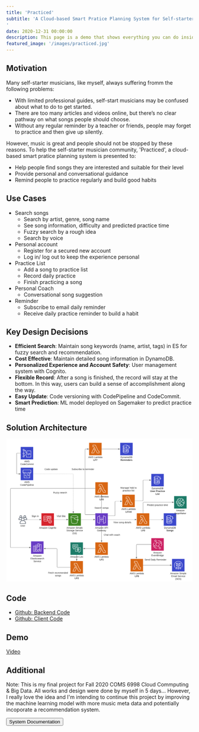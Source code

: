 ```yaml
---
title: 'Practiced'
subtitle: 'A Cloud-based Smart Pratice Planning System for Self-starter Musicians
'
date: 2020-12-31 00:00:00
description: This page is a demo that shows everything you can do inside portfolio and blog posts.
featured_image: '/images/practiced.jpg'
---
```


## Motivation

Many self-starter musicians, like myself, always suffering fromm the following problems:

- With limited professional guides, self-start musicians may be confused about what to do to get started.
- There are too many articles and videos online, but there’s no clear pathway on what songs people should choose.
- Without any regular reminder by a teacher or friends, people may forget to practice and then give up silently.

However, music is great and people should not be stopped by these reasons. To help the self-starter musician community, 'Practiced', a cloud-based smart pratice planning system is presented to:

- Help people find songs they are interested and suitable for their level
- Provide personal and conversational guidance
- Remind people to practice regularly and build good habits


## Use Cases

* Search songs 
  - Search by artist, genre, song name
  - See song information, difficulty and predicted practice time
  - Fuzzy search by a rough idea
  - Search by voice
* Personal account
  - Register for a secured new account
  - Log in/ log out to keep the experience personal
* Practice List
  - Add a song to practice list
  - Record daily practice 
  - Finish practicing a song
* Personal Coach
  - Conversational song suggestion
* Reminder
  - Subscribe to email daily reminder
  - Receive daily practice reminder to build a habit


## Key Design Decisions

* **Efficient Search**: Maintain song keywords (name, artist, tags) in ES for fuzzy search and recommendation.
* **Cost Effective**: Maintain detailed song information in DynamoDB.
* **Personalized Experience and Account Safety**: User management system with Cognito.
* **Flexible Record**: After a song is finished, the record will stay at the bottom. In this way, users can build a sense of accomplishment along the way.
* **Easy Update**: Code versioning with CodePipeline and CodeCommit.
* **Smart Prediction**: ML model deployed on Sagemaker to predict practice time

## Solution Architecture

<img src='/images/practiced-architecture.png' width="700"/>


## Code

* [Github: Backend Code](https://github.com/acui34/Practiced)
* [Github: Client Code](https://github.com/acui34/CloudFinalFrontend)

## Demo

<a href="https://youtu.be/sI1hFGFAwzQ" class="button button--large">Video</a> 

## Additional


Note: This is my final project for Fall 2020 COMS 6998 Cloud Commputing & Big Data. All works and design were done by myself in 5 days... However, I really love the idea and I'm intending to continue this project by improving the machine learning model with more music meta data and potentially incoporate a recommendation system.

<button type="button" class="button" onclick="window.location.href='../download/practiced-documenttaion.pdf'">System Documentation</button>